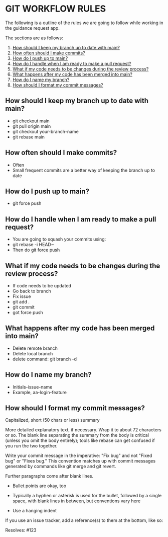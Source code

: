 # GIT WORKFLOW RULES 

The following is a outline of the rules we are going to follow while working in the guidance request app. 
 
The sections are as follows: 

1) [How should I keep my branch up to date with main?](#1)
2) [How often should I make commits?](#2)
3) [How do I push up to main?](#3) 
4) [How do I handle when I am ready to make a pull request?](#4)
5) [What if my code needs to be changes during the review process?](#5)
6) [What happens after my code has been merged into main?](#6)
7) [How do I name my branch?](#7)
8) [How should I format my commit messages?](#8)


## <a name="1"></a> How should I keep my branch up to date with main?
* git checkout main
* git pull origin main
* git checkout your-branch-name
* git rebase main


## <a name="2"></a> How often should I make commits?
* Often 
* Small frequent commits are a better way of keeping the branch up to date

## <a name="3"></a> How do I push up to main? 
* git force push

## <a name="4"></a> How do I handle when I am ready to make a pull request?
* You are going to squash your commits using:
* git rebase -i HEAD~<insert number of commits to be squashed>
* Then do git force push

## <a name="5"></a> What if my code needs to be changes during the review process?
* If code needs to be updated
* Go back to branch 
* Fix issue 
* git add . 
* git commit
* got force push 
  
## <a name="6"></a> What happens after my code has been merged into main?
* Delete remote branch
* Delete local branch
* delete command: git branch -d <local-branch>
  
## <a name="7"></a>How do I name my branch? 
* Initials-issue-name
* Example, 
aa-login-feature 

## <a name="8"></a> How should I format my commit messages? 
Capitalized, short (50 chars or less) summary

More detailed explanatory text, if necessary.  Wrap it to about 72
characters or so. The blank
line separating the summary from the body is critical (unless you omit
the body entirely); tools like rebase can get confused if you run the
two together.

Write your commit message in the imperative: "Fix bug" and not "Fixed bug"
or "Fixes bug."  This convention matches up with commit messages generated
by commands like git merge and git revert.

Further paragraphs come after blank lines.

- Bullet points are okay, too

- Typically a hyphen or asterisk is used for the bullet, followed by a
  single space, with blank lines in between, but conventions vary here

- Use a hanging indent

If you use an issue tracker, add a reference(s) to them at the bottom,
like so:

Resolves: #123

